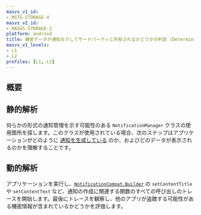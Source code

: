 ```yaml
---
masvs_v1_id:
- MSTG-STORAGE-4
masvs_v2_id:
- MASVS-STORAGE-2
platform: android
title: 機密データが通知を介してサードパーティと共有されるかどうかの判定 (Determining Whether Sensitive Data Is Shared with Third Parties via Notifications)
masvs_v1_levels:
- L1
- L2
profiles: [L1, L2]
---
```


## 概要

## 静的解析

何らかの形式の通知管理を示す可能性のある `NotificationManager` クラスの使用箇所を探します。このクラスが使用されている場合、次のステップはアプリケーションがどのように [通知を生成している](https://developer.android.com/training/notify-user/build-notification#SimpleNotification "Create a Notification") のか、およびどのデータが表示されるのかを理解することです。

## 動的解析

アプリケーションを実行し、[`NotificationCompat.Builder`](https://developer.android.com/reference/androidx/core/app/NotificationCompat.Builder) の `setContentTitle` や `setContentText` など、通知の作成に関連する関数のすべての呼び出しのトレースを開始します。最後にトレースを観察し、他のアプリが盗聴する可能性がある機密情報が含まれているかどうかを評価します。
